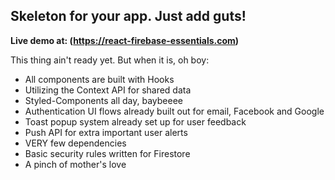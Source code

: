## Skeleton for your app. Just add guts!

**Live demo at: (https://react-firebase-essentials.com)**

This thing ain't ready yet. But when it is, oh boy:

- All components are built with Hooks
- Utilizing the Context API for shared data
- Styled-Components all day, baybeeee
- Authentication UI flows already built out for email, Facebook and Google
- Toast popup system already set up for user feedback
- Push API for extra important user alerts
- VERY few dependencies
- Basic security rules written for Firestore
- A pinch of mother's love
